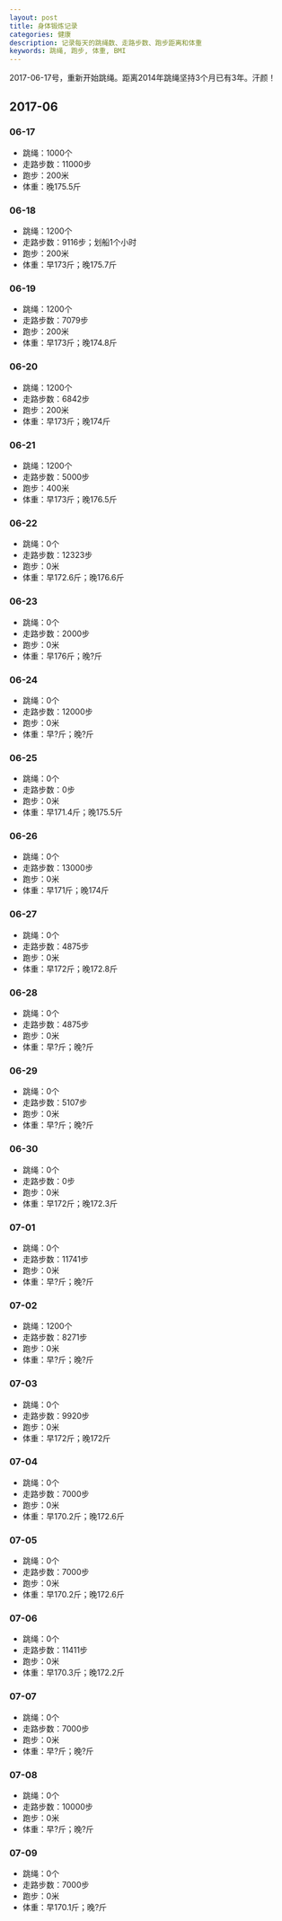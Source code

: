 ```yaml
---
layout: post
title: 身体锻炼记录
categories: 健康
description: 记录每天的跳绳数、走路步数、跑步距离和体重
keywords: 跳绳, 跑步, 体重, BMI
---
```


2017-06-17号，重新开始跳绳。距离2014年跳绳坚持3个月已有3年。汗颜！
## 2017-06

### 06-17

* 跳绳：1000个
* 走路步数：11000步
* 跑步：200米
* 体重：晚175.5斤

### 06-18

* 跳绳：1200个
* 走路步数：9116步；划船1个小时
* 跑步：200米
* 体重：早173斤；晚175.7斤
  
### 06-19  

* 跳绳：1200个
* 走路步数：7079步
* 跑步：200米
* 体重：早173斤；晚174.8斤

### 06-20  

* 跳绳：1200个
* 走路步数：6842步
* 跑步：200米
* 体重：早173斤；晚174斤

### 06-21  

* 跳绳：1200个
* 走路步数：5000步
* 跑步：400米
* 体重：早173斤；晚176.5斤

### 06-22  

* 跳绳：0个
* 走路步数：12323步
* 跑步：0米
* 体重：早172.6斤；晚176.6斤

### 06-23  

* 跳绳：0个
* 走路步数：2000步
* 跑步：0米
* 体重：早176斤；晚?斤

### 06-24  

* 跳绳：0个
* 走路步数：12000步
* 跑步：0米
* 体重：早?斤；晚?斤

### 06-25  

* 跳绳：0个
* 走路步数：0步
* 跑步：0米
* 体重：早171.4斤；晚175.5斤

### 06-26  

* 跳绳：0个
* 走路步数：13000步
* 跑步：0米
* 体重：早171斤；晚174斤

### 06-27  

* 跳绳：0个
* 走路步数：4875步
* 跑步：0米
* 体重：早172斤；晚172.8斤

### 06-28  

* 跳绳：0个
* 走路步数：4875步
* 跑步：0米
* 体重：早?斤；晚?斤

### 06-29  

* 跳绳：0个
* 走路步数：5107步
* 跑步：0米
* 体重：早?斤；晚?斤

### 06-30  

* 跳绳：0个
* 走路步数：0步
* 跑步：0米
* 体重：早172斤；晚172.3斤

### 07-01  

* 跳绳：0个
* 走路步数：11741步
* 跑步：0米
* 体重：早?斤；晚?斤

### 07-02  

* 跳绳：1200个
* 走路步数：8271步
* 跑步：0米
* 体重：早?斤；晚?斤

### 07-03  

* 跳绳：0个
* 走路步数：9920步
* 跑步：0米
* 体重：早172斤；晚172斤

### 07-04  

* 跳绳：0个
* 走路步数：7000步
* 跑步：0米
* 体重：早170.2斤；晚172.6斤

### 07-05  

* 跳绳：0个
* 走路步数：7000步
* 跑步：0米
* 体重：早170.2斤；晚172.6斤

### 07-06  

* 跳绳：0个
* 走路步数：11411步
* 跑步：0米
* 体重：早170.3斤；晚172.2斤

### 07-07  

* 跳绳：0个
* 走路步数：7000步
* 跑步：0米
* 体重：早?斤；晚?斤

### 07-08  

* 跳绳：0个
* 走路步数：10000步
* 跑步：0米
* 体重：早?斤；晚?斤

### 07-09  

* 跳绳：0个
* 走路步数：7000步
* 跑步：0米
* 体重：早170.1斤；晚?斤
